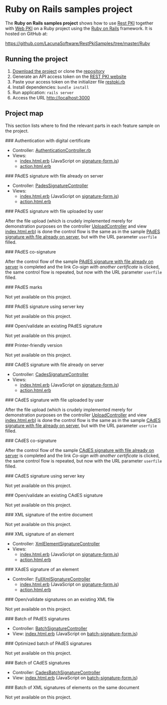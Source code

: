 ﻿# Ruby on Rails samples project

The **Ruby on Rails samples project** shows how to use [Rest PKI](../index.md) together with [Web PKI](../../web-pki/index.md)
on a Ruby project using the [Ruby on Rails](http://rubyonrails.org/) framework. It is hosted on GitHub at:

https://github.com/LacunaSoftware/RestPkiSamples/tree/master/Ruby

## Running the project

1. [Download the project](https://github.com/LacunaSoftware/RestPkiSamples/archive/master.zip) or clone the [repository](https://github.com/LacunaSoftware/RestPkiSamples.git)
1. Generate an API access token on the [REST PKI website](https://pki.rest/)
1. Paste your access token on the initializer file [restpki.rb](https://github.com/LacunaSoftware/RestPkiSamples/blob/master/Ruby/config/initializers/restpki.rb)
1. Install dependencies: `bundle install`
1. Run application: `rails server`
1. Access the URL [http://localhost:3000](http://localhost:3000)

## Project map

This section lists where to find the relevant parts in each feature sample on the project.

<a name="auth" />
### Authentication with digital certificate

* Controller: [AuthenticationController.rb](https://github.com/LacunaSoftware/RestPkiSamples/blob/master/Ruby/app/controllers/authentication_controller.rb)
* Views:
  * [index.html.erb](https://github.com/LacunaSoftware/RestPkiSamples/blob/master/Ruby/app/views/authentication/index.html.erb)
    (JavaScript on [signature-form.js](https://github.com/LacunaSoftware/RestPkiSamples/blob/master/Ruby/app/assets/javascripts/signature-form.js))
  * [action.html.erb](https://github.com/LacunaSoftware/RestPkiSamples/blob/master/Ruby/app/views/authentication/action.html.erb)

<a name="pades" />
### PAdES signature with file already on server

* Controller: [PadesSignatureController](https://github.com/LacunaSoftware/RestPkiSamples/blob/master/Ruby/app/controllers/pades_signature_controller.rb)
* Views:
  * [index.html.erb](https://github.com/LacunaSoftware/RestPkiSamples/blob/master/Ruby/app/views/pades_signature/index.html.erb)
    (JavaScript on [signature-form.js](https://github.com/LacunaSoftware/RestPkiSamples/blob/master/Ruby/app/assets/javascripts/signature-form.js))
  * [action.html.erb](https://github.com/LacunaSoftware/RestPkiSamples/blob/master/Ruby/app/views/pades_signature/action.html.erb)

<a name="pades-upload" />
### PAdES signature with file uploaded by user

After the file upload (which is crudely implemented merely for demonstration purposes on the controller
[UploadController](https://github.com/LacunaSoftware/RestPkiSamples/blob/master/Ruby/app/controllers/upload_controller.rb)
and view
[index.html.erb](https://github.com/LacunaSoftware/RestPkiSamples/blob/master/Ruby/app/views/upload/index.html.erb))
is done the control flow is the same as in the sample [PAdES signature with file already on server](#pades), but with the URL parameter `userfile` filled.

<a name="pades-cosign" />
### PAdES co-signature

After the control flow of the sample [PAdES signature with file already on server](#pades) is completed and the link *Co-sign with another certificate* is clicked, the
same control flow is repeated, but now with the URL parameter `userfile` filled.

<a name="pdf-marks" />
### PAdES marks

Not yet available on this project.

<a name="pades-server" />
### PAdES signature using server key

Not yet available on this project.

<a name="open-pades" />
### Open/validate an existing PAdES signature

Not yet available on this project.

<a name="print" />
### Printer-friendly version

Not yet available on this project.

<a name="cades" />
### CAdES signature with file already on server

* Controller: [CadesSignatureController](https://github.com/LacunaSoftware/RestPkiSamples/blob/master/Ruby/app/controllers/cades_signature_controller.rb)
* Views:
  * [index.html.erb](https://github.com/LacunaSoftware/RestPkiSamples/blob/master/Ruby/app/views/cades_signature/index.html.erb)
    (JavaScript on [signature-form.js](https://github.com/LacunaSoftware/RestPkiSamples/blob/master/Ruby/app/assets/javascripts/signature-form.js))
  * [action.html.erb](https://github.com/LacunaSoftware/RestPkiSamples/blob/master/Ruby/app/views/cades_signature/action.html.erb)

<a name="cades-upload" />
### CAdES signature with file uploaded by user

After the file upload (which is crudely implemented merely for demonstration purposes on the controller
[UploadController](https://github.com/LacunaSoftware/RestPkiSamples/blob/master/Java/sample-spring-mvc/src/main/java/sample/controller/UploadController.java)
and view
[index.html.erb](https://github.com/LacunaSoftware/RestPkiSamples/blob/master/Java/sample-spring-mvc/src/main/resources/templates/upload.html))
is done the control flow is the same as in the sample [CAdES signature with file already on server](#pades), but with the URL parameter `userfile` filled.

<a name="cades-cosign" />
### CAdES co-signature

After the control flow of the sample [CAdES signature with file already on server](#cades) is completed and the link *Co-sign with another certificate* is clicked, the
same control flow is repeated, but now with the URL parameter `userfile` filled.

<a name="cades-server" />
### CAdES signature using server key

Not yet available on this project.

<a name="open-cades" />
### Open/validate an existing CAdES signature

Not yet available on this project.

<a name="xml-full" />
### XML signature of the entire document

Not yet available on this project.

<a name="xml-element" />
### XML signature of an element

* Controller: [XmlElementSignatureController](https://github.com/LacunaSoftware/RestPkiSamples/blob/master/Ruby/app/controllers/xml_element_signature_controller.rb)
* Views:
  * [index.html.erb](https://github.com/LacunaSoftware/RestPkiSamples/blob/master/Ruby/app/views/xml_element_signature/index.html.erb)
    (JavaScript on [signature-form.js](https://github.com/LacunaSoftware/RestPkiSamples/blob/master/Ruby/app/assets/javascripts/signature-form.js))
  * [action.html.erb](https://github.com/LacunaSoftware/RestPkiSamples/blob/master/Ruby/app/views/xml_element_signature/action.html.erb)

<a name="xades-element" />
### XAdES signature of an element

* Controller: [FullXmlSignatureController](https://github.com/LacunaSoftware/RestPkiSamples/blob/master/Ruby/app/controllers/full_xml_signature_controller.rb)
  * [index.html.erb](https://github.com/LacunaSoftware/RestPkiSamples/blob/master/Ruby/app/views/full_xml_signature/index.html.erb)
    (JavaScript on [signature-form.js](https://github.com/LacunaSoftware/RestPkiSamples/blob/master/Ruby/app/assets/javascripts/signature-form.js))
  * [action.html.erb](https://github.com/LacunaSoftware/RestPkiSamples/blob/master/Ruby/app/views/full_xml_signature/action.html.erb)

<a name="open-xml" />
### Open/validate signatures on an existing XML file

Not yet available on this project.

<a name="batch" />
### Batch of PAdES signatures

* Controller: [BatchSignatureController](https://github.com/LacunaSoftware/RestPkiSamples/blob/master/Ruby/app/controllers/batch_signature_controller.rb)
* View: [index.html.erb](https://github.com/LacunaSoftware/RestPkiSamples/blob/master/Ruby/app/views/batch_signature/index.html.erb)
  (JavaScript on [batch-signature-form.js](https://github.com/LacunaSoftware/RestPkiSamples/blob/master/Ruby/app/assets/javascripts/batch-signature-form.js))

<a name="batch-optimized" />
### Optimized batch of PAdES signatures

Not yet available on this project.

<a name="batch-cades" />
### Batch of CAdES signatures

* Controller: [CadesBatchSignatureController](https://github.com/LacunaSoftware/RestPkiSamples/blob/master/Ruby/app/controllers/cades_batch_signature_controller.rb)
* View: [index.html.erb](https://github.com/LacunaSoftware/RestPkiSamples/blob/master/Ruby/app/views/cades_batch_signature/index.html.erb)
  (JavaScript on [batch-signature-form.js](https://github.com/LacunaSoftware/RestPkiSamples/blob/master/Ruby/app/assets/javascripts/batch-signature-form.js))

<a name="batch-xml-element" />
### Batch of XML signatures of elements on the same document

Not yet available on this project.

